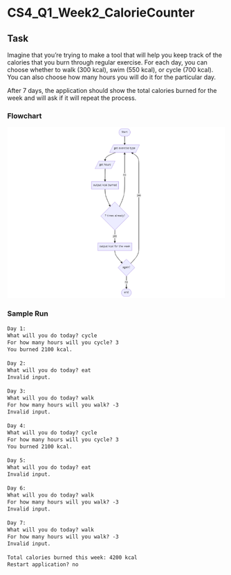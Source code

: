 # CS4_Q1_Week2_CalorieCounter

## Task

Imagine that you’re trying to make a tool that will help you keep track of the calories that you burn through regular exercise.
For each day, you can choose whether to walk (300 kcal), swim (550 kcal), or cycle (700 kcal).
You can also choose how many hours you will do it for the particular day.

After 7 days, the application should show the total calories burned for the week and will ask if it will repeat the process.

### Flowchart
![qownnotes-media-RIrEXa](Flowchart.png)

### Sample Run

```
Day 1:
What will you do today? cycle
For how many hours will you cycle? 3
You burned 2100 kcal.

Day 2:
What will you do today? eat
Invalid input.

Day 3:
What will you do today? walk
For how many hours will you walk? -3
Invalid input.

Day 4:
What will you do today? cycle
For how many hours will you cycle? 3
You burned 2100 kcal.

Day 5:
What will you do today? eat
Invalid input.

Day 6:
What will you do today? walk
For how many hours will you walk? -3
Invalid input.

Day 7:
What will you do today? walk
For how many hours will you walk? -3
Invalid input.

Total calories burned this week: 4200 kcal
Restart application? no
```
